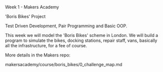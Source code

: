 Week 1 - Makers Academy

'Boris Bikes' Project

Test Driven Development, Pair Programming and Basic OOP.

This week we will model the 'Boris Bikes' scheme in London. We will build a program to simulate the bikes, docking stations, repair staff, vans, basically all the infrastructure, for a fee of course.

More details in the Makers repo:

makersacademy/course/boris_bikes/0_challenge_map.md